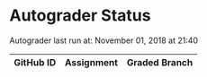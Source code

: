 # Autograder Status
Autograder last run at: November 01, 2018 at 21:40

| GitHub ID | Assignment | Graded Branch |
|-----------|------------|---------------|
